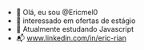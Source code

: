 - 👋 Olá, eu sou @Ericmel0
- 👀 interessado em ofertas de estágio
- 🌱 Atualmente estudando Javascript
- 📬 www.linkedin.com/in/eric-rian

<!---
Ericmel0/Ericmel0 is a ✨ special ✨ repository because its `README.md` (this file) appears on your GitHub profile.
You can click the Preview link to take a look at your changes.
--->
